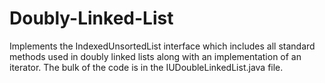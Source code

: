 # Doubly-Linked-List
Implements the IndexedUnsortedList interface which includes all standard methods used in doubly linked lists along with an
implementation of an iterator. The bulk of the code is in the IUDoubleLinkedList.java file.
